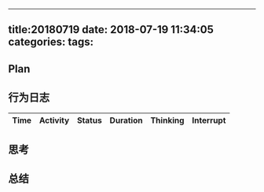  ---
 title:20180719
 date: 2018-07-19 11:34:05
 categories:
 tags:
 ---
## Plan
## 行为日志
| Time | Activity | Status | Duration | Thinking | Interrupt|
| :-: | :-: | :-: |  :-: | :-: | :-: |
## 思考
## 总结
